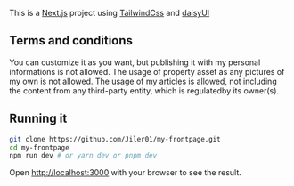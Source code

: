 This is a [Next.js](https://nextjs.org/) project using [TailwindCss](https://tailwindcss.com/) and [daisyUI](https://daisyui.com/)

## Terms and conditions
You can customize it as you want, but publishing it with my personal informations is not allowed.
The usage of property asset as any pictures of my own is not allowed.
The usage of my articles is allowed, not including the content from any third-party entity, which is regulatedby its owner(s).

## Running it
```bash
git clone https://github.com/Jiler01/my-frontpage.git
cd my-frontpage
npm run dev # or yarn dev or pnpm dev
```

Open [http://localhost:3000](http://localhost:3000) with your browser to see the result.
